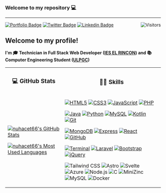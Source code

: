 ### Welcome to my repository 💻

---

[![Portfolio Badge](https://img.shields.io/badge/-Portfolio-Portfolio?color=yellowgreen&style=for-the-badge&link=https://nuhacet66.github.io)]((https://nuhacet66.github.io))
[![Twitter Badge](https://img.shields.io/badge/-Twitter-%231877F2.svg?color=blue&logoColor=white&logo=twitter&style=for-the-badge&link=https://twitter.com/nuhacet2)](https://twitter.com/nuhacet2)
[![Linkedin Badge](https://img.shields.io/badge/-LinkedIn-LinkedIn?color=informational&style=for-the-badge&logo=Linkedin&logoColor=white&link=https://www.linkedin.com/in/nuhacet-travieso-del-rosario-01b72a177/)](https://www.linkedin.com/in/nuhacet-travieso-del-rosario-01b72a177/)
[<img align="right" src="https://api.visitorbadge.io/api/visitors?path=https%3A%2F%2Fgithub.com%2Fnuhacet66&countColor=%23dce775&style=square" alt="Visitors"/>](https://www.visitorbadge.io/)

## Welcome to my profile!

**I'm 🎓 Technician in Full Stack Web Developer ([IES EL RINCON]("")) and 📚 Computer Engineering Student ([ULPGC](https://www.ulpgc.es/))**

<table>
<tr>
<th>

### 💻 GitHub Stats

</th>
<th>

### 👨‍💻 Skills

</th>
</tr>
<tr>
<td>

[![nuhacet66's GitHub Stats](https://github-readme-stats.vercel.app/api?username=nuhacet66&show_icons=true&theme=dracula&include_all_commits=true&hide_rank=false&hide_title=true)](https://github.com/anuraghazra/github-readme-stats)

[![nuhacet66's Most Used Languages](https://github-readme-stats.vercel.app/api/top-langs/?username=nuhacet66&layout=compact&theme=dracula&hide_title=true)](https://github.com/anuraghazra/github-readme-stats)
</a>

</td>
<td>

[![HTML5](https://img.shields.io/badge/-HTML5-black?style=for-the-badge&logo=html5)](https://html.spec.whatwg.org/multipage/)
[![CSS3](https://img.shields.io/badge/-CSS3-black?style=for-the-badge&logo=css3&logoColor=blue)](https://www.w3.org/TR/CSS/#css)
[![JavaScript](https://img.shields.io/badge/-JavaScript-black?style=for-the-badge&logo=javascript)](https://developer.mozilla.org/es/docs/Web/JavaScript)
[![PHP](https://img.shields.io/badge/-PHP-black?style=for-the-badge&logo=php)](https://www.php.net/)

[![Java](https://img.shields.io/badge/-Java-black?style=for-the-badge&logo=java&logoColor=orange)](https://www.oracle.com/java/)
[![Python](https://img.shields.io/badge/-Python-black?style=for-the-badge&logo=python)](https://www.python.org/)
[![MySQL](https://img.shields.io/badge/-MySQL-black?style=for-the-badge&logo=mysql)](https://www.mysql.com/)
[![Kotlin](https://img.shields.io/badge/-Kotlin-black?style=for-the-badge&logo=kotlin)](https://developer.android.com/)
[![Git](https://img.shields.io/badge/-Git-black?style=for-the-badge&logo=git)](https://git-scm.com/)

[![MongoDB](https://img.shields.io/badge/-MongoDB-black?style=for-the-badge&logo=mongodb)](https://www.mongodb.com/es)
[![Express](https://img.shields.io/badge/-Express-black?style=for-the-badge&logo=express)](https://expressjs.com/)
[![React](https://img.shields.io/badge/-React-black?style=for-the-badge&logo=react)](https://es.reactjs.org/)
[![GitHub](https://img.shields.io/badge/-GitHub-black?style=for-the-badge&logo=github)](https://github.com)

[![Terminal](https://img.shields.io/badge/-Terminal-black?style=for-the-badge&logo=iterm2&logoColor=ffffff)](https://www.ubuntupit.com/best-linux-commands-to-run-in-the-terminal/)
[![Laravel](https://img.shields.io/badge/-Laravel-black?style=for-the-badge&logo=laravel&)](https://laravel.com/)
[![Bootstrap](https://img.shields.io/badge/-Bootstrap-black?style=for-the-badge&logo=bootstrap)](https://getbootstrap.com/)
[![jQuery](https://img.shields.io/badge/-jQuery-black?style=for-the-badge&logo=jquery&logoColor=0769ad)](https://jquery.com/)


![Tailwind CSS](https://img.shields.io/badge/Tailwind_CSS-38B2AC?style=for-the-badge&logo=tailwind-css&logoColor=white)
![Astro](https://img.shields.io/badge/Astro-0D1117?style=for-the-badge&logo=astro&logoColor=white)
![Svelte](https://img.shields.io/badge/Svelte-FF3E00?style=for-the-badge&logo=svelte&logoColor=white)
![Azure](https://img.shields.io/badge/Microsoft_Azure-0089D6?style=for-the-badge&logo=microsoft-azure&logoColor=white)
![Node.js](https://img.shields.io/badge/Node.js-43853D?style=for-the-badge&logo=node.js&logoColor=white)
![C](https://img.shields.io/badge/C-A8B9CC?style=for-the-badge&logo=c&logoColor=white)
![MiniZinc](https://img.shields.io/badge/MiniZinc-333333?style=for-the-badge&logo=minizinc&logoColor=white)
![MySQL](https://img.shields.io/badge/MySQL-4479A1?style=for-the-badge&logo=mysql&logoColor=white)
![Docker](https://img.shields.io/badge/Docker-2496ED?style=for-the-badge&logo=docker&logoColor=white)



</td>
</tr>
</table>
